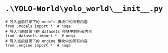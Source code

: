 # `.\YOLO-World\yolo_world\__init__.py`

```
# 导入当前目录下的 models 模块中的所有内容
from .models import *  # noqa
# 导入当前目录下的 datasets 模块中的所有内容
from .datasets import *  # noqa
# 导入当前目录下的 engine 模块中的所有内容
from .engine import *  # noqa
```